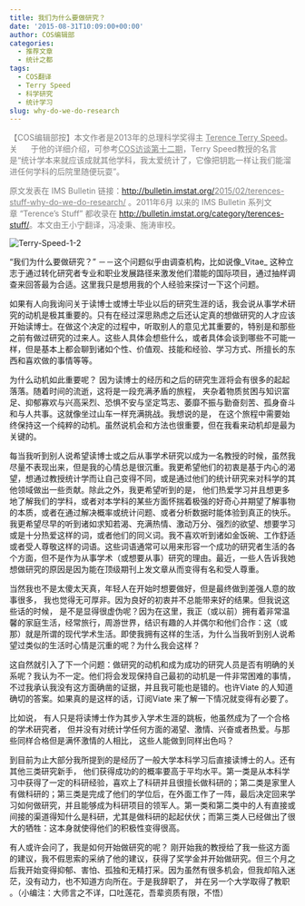 ```yaml
---
title: 我们为什么要做研究？
date: '2015-08-31T10:09:00+00:00'
author: COS编辑部
categories:
  - 推荐文章
  - 统计之都
tags:
  - COS翻译
  - Terry Speed
  - 科学研究
  - 统计学习
slug: why-do-we-do-research
---
```


<span style="color: #808080;">【COS编辑部按】本文作者是2013年的总理科学奖得主 <a style="color: #808080;" href="http://www.stat.berkeley.edu/~terry/" target="_blank">Terence Terry Speed</a>。关      于他的详细介绍，可参考<a style="color: #808080;" href="https://cos.name/2013/11/terry-speed/" target="_blank">COS访谈第十二期</a>，Terry Speed教授的名言是“统计学本来就应该成就其他学科，我太爱统计了，它像把钥匙一样让我们能溜进任何学科的后院里随便玩耍”。</span>

<span style="color: #808080;">原文发表在 IMS Bulletin 链接：<a style="color: #808080;" href="http://bulletin.imstat.org/2015/02/terences-stuff-why-do-we-do-research/" target="_blank">http://bulletin.imstat.org/</a><a style="color: #808080;" href="http://bulletin.imstat.org/2015/02/terences-stuff-why-do-we-do-research/" target="_blank">2015/02/terences-stuff-why-do-we-do-research/</a> 。2011年6月 以来的 IMS Bulletin 系列文章 “Terence’s Stuff” 都收录在 <a style="color: #808080;" href="http://bulletin.imstat.org/category/terences-stuff/" target="_blank">http://bulletin.imstat.org/category/terences-stuff/</a>。本文由王小宁翻译，冯凌秉、施涛审校。</span>

![Terry-Speed-1-2](https://cos.name/wp-content/uploads/2015/08/Terry-Speed-1-2.jpg)

“我们为什么要做研究？” －－这个问题似乎由调查机构，比如说像_Vitae_ 这种立志于通过转化研究者专业和职业发展路径来激发他们潜能的国际项目，通过抽样调查来回答最为合适。这里我只是想用我的个人经验来探讨一下这个问题。

如果有人向我询问关于读博士或博士毕业以后的研究生涯的话，我会说从事学术研究的动机是极其重要的。只有在经过深思熟虑之后还认定真的想做研究的人才应该开始读博士。在做这个决定的过程中，听取别人的意见尤其重要的，特别是和那些之前有做过研究的过来人。这些人具体会想些什么，或者具体会谈到哪些不可能一样，但是基本上都会聊到诸如个性、价值观、技能和经验、学习方式、所擅长的东西和喜欢做的事情等等。<!--more-->

为什么动机如此重要呢？ 因为读博士的经历和之后的研究生涯将会有很多的起起落落。随着时间的流逝，这将是一段充满矛盾的旅程， 夹杂着物质贫困与知识富足、抑郁寡欢与兴高采烈、恐惧不安与坚定笃志、萎靡不振与勤奋刻苦、孤身奋斗和与人共事。这就像坐过山车一样充满挑战。我想说的是， 在这个旅程中需要始终保持这一个纯粹的动机。虽然说机会和方法也很重要，但在我看来动机却是最为关键的。

每当我听到别人说希望读博士或之后从事学术研究以成为一名教授的时候，虽然我尽量不表现出来，但是我的心情总是很沉重。我更希望他们的初衷是基于内心的渴望，想通过教授统计学而让自己变得不同，或是通过他们的统计研究来对科学的其他领域做出一些贡献。除此之外，我更希望听到的是， 他们热爱学习并且想更多地了解我们的学科，或者对本学科的某些方面怀揣着极强的好奇心并期望了解事物的本质，或者在通过解决概率或统计问题、或者分析数据时能体验到真正的快乐。我更希望尽早的听到诸如求知若渴、充满热情、激动万分、强烈的欲望、想要学习或是十分热爱这样的词，或者他们的同义词。我不喜欢听到诸如金饭碗、工作舒适或者受人尊敬这样的词语。这些词语通常可以用来形容一个成功的研究者生活的各个方面，但不是作为从事学术（或想要从事）研究的理由。最近，一些人告诉我她想做研究的原因是因为能在顶级期刊上发文章从而变得有名和受人尊重。

当然我也不是太傻太天真，年轻人在开始时想要做好，但是最终做到差强人意的故事很多， 我也觉得无可厚非。因为良好的初衷并不总能带来好的结果。但我说这些话的时候， 是不是显得很虚伪呢？因为在这里，我正（或以前）拥有着非常温馨的家庭生活，经常旅行，周游世界，结识有趣的人并偶尔和他们合作：这（或那）就是所谓的现代学术生活。即使我拥有这样的生活，为什么当我听到别人说希望过类似的生活时心情是沉重的呢？为什么我会这样？

这自然就引入了下一个问题：做研究的动机和成为成功的研究人员是否有明确的关系呢？我认为不一定。他们将会发现保持自己最初的动机是一件非常困难的事情，不过我承认我没有这方面确凿的证据，并且我可能也是错的。也许Viate 的人知道确切的答案。如果真的是这样的话，订阅Viate 来了解一下情况就变得有必要了。

比如说， 有人只是将读博士作为其步入学术生涯的跳板，他虽然成为了一个合格的学术研究者， 但并没有对统计学任何方面的渴望、激情、兴奋或者热爱。与那些同样合格但是满怀激情的人相比， 这些人能做到同样出色吗？

到目前为止大部分我所提到的是经历了一般大学本科学习后直接读博士的人。还有其他三类研究新手， 他们获得成功的的概率要高于平均水平。第一类是从本科学习中获得了一定的科研经验，喜欢上了科研并且很擅长做科研的；第二类是家里人有做科研的；第三类是完成了他们的学位后，在外面工作了一阵，最后决定回来学习如何做研究，并且能够成为科研项目的领军人。第一类和第二类中的人有直接或间接的渠道得知什么是科研，尤其是做科研的起起伏伏；而第三类人已经做出了很大的牺牲：这本身就使得他们的积极性变得很高。

有人或许会问了，我是如何开始做研究的呢？ 刚开始我的教授给了我一些这方面的建议，我不假思索的采纳了他的建议，获得了奖学金并开始做研究。但三个月之后我开始变得抑郁、害怕、孤独和无精打采。因为虽然有很多机会，但我却陷入迷茫，没有动力，也不知道方向所在。于是我辞职了， 并在另一个大学取得了教职 。（小编注：大师言之不详，口吐莲花，吾辈资质有限，不悟）
